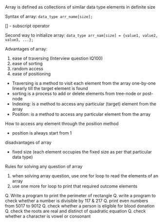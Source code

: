 Array is defined as collections of similar data type elements in definite size

Syntax of array: `data_type arr_name[size];`

[] - subscript operator

Second way to initialize array: `data_type arr_nam[size] = {value1, value2, value3, ...};`

Advantages of array:
1. ease of traversing (Interview question IQ100)
2. ease of sorting
3. random access
4. ease of positioning

- Traversing is a method to visit each element from the array one-by-one linearly till the target element is found
- sorting is a process to add or delete elements from tree-node or post-node
- Indexing: is a method to access any particular (target) element from the array
- Position: is a method to access any particular element from the array

How to access any element through the position method
- position is always start from 1

disadvantages of array
- fixed size (each element occupies the fixed size as per that particular data type)

Rules for solving any question of array
1. when solving array question, use one for loop to read the elements of an array
2. use one more for loop to print that required outcome elements

Q. Write a program to print the perimeter of rectangle
Q. write a program to check whether a number is divisible by 117 & 217
Q. print even numbers from 5017 to 9012
Q. check whether a person is eligible for blood donation
Q. check the roots are real and distinct of quadratic equation
Q. check whether a character is vowel or consonant